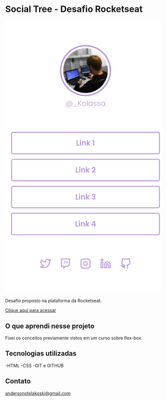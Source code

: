 # Social Tree - Desafio Rocketseat
![preview](./assets/assets/preview.png)



Desafio proposto na plataforma da Rocketseat.

[Clique aqui para acessar](https://Anderson-Kolassa.github.io/Social_Tree)

## O que aprendi nesse projeto
Fixei os conceitos previamente vistos em um curso sobre flex-box.

## Tecnologias utilizadas

-HTML
-CSS
-GIT e GITHUB

## Contato
andersonotelakoski@gmail.com